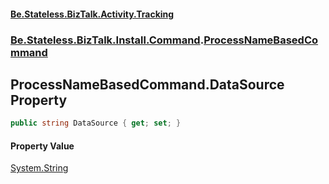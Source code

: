 #### [Be.Stateless.BizTalk.Activity.Tracking](README.md 'README')
### [Be.Stateless.BizTalk.Install.Command](Be.Stateless.BizTalk.Install.Command.md 'Be.Stateless.BizTalk.Install.Command').[ProcessNameBasedCommand](ProcessNameBasedCommand.md 'Be.Stateless.BizTalk.Install.Command.ProcessNameBasedCommand')

## ProcessNameBasedCommand.DataSource Property

```csharp
public string DataSource { get; set; }
```

#### Property Value
[System.String](https://docs.microsoft.com/en-us/dotnet/api/System.String 'System.String')